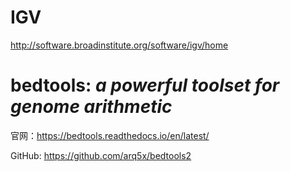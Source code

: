 # IGV

http://software.broadinstitute.org/software/igv/home



# bedtools: *a powerful toolset for genome arithmetic*

官网：https://bedtools.readthedocs.io/en/latest/

GitHub: https://github.com/arq5x/bedtools2